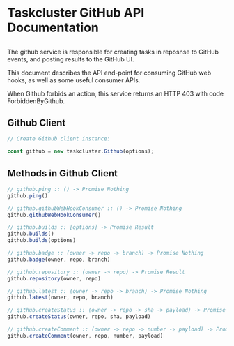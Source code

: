 # Taskcluster GitHub API Documentation

##

The github service is responsible for creating tasks in reposnse
to GitHub events, and posting results to the GitHub UI.

This document describes the API end-point for consuming GitHub
web hooks, as well as some useful consumer APIs.

When Github forbids an action, this service returns an HTTP 403
with code ForbiddenByGithub.

## Github Client

```js
// Create Github client instance:

const github = new taskcluster.Github(options);
```

## Methods in Github Client

```js
// github.ping :: () -> Promise Nothing
github.ping()
```

```js
// github.githubWebHookConsumer :: () -> Promise Nothing
github.githubWebHookConsumer()
```

```js
// github.builds :: [options] -> Promise Result
github.builds()
github.builds(options)
```

```js
// github.badge :: (owner -> repo -> branch) -> Promise Nothing
github.badge(owner, repo, branch)
```

```js
// github.repository :: (owner -> repo) -> Promise Result
github.repository(owner, repo)
```

```js
// github.latest :: (owner -> repo -> branch) -> Promise Nothing
github.latest(owner, repo, branch)
```

```js
// github.createStatus :: (owner -> repo -> sha -> payload) -> Promise Nothing
github.createStatus(owner, repo, sha, payload)
```

```js
// github.createComment :: (owner -> repo -> number -> payload) -> Promise Nothing
github.createComment(owner, repo, number, payload)
```

